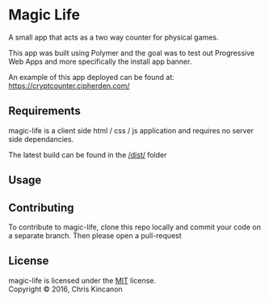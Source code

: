 
Magic Life
==========

A small app that acts as a two way counter for physical games.

This app was built using Polymer and the goal was to test out Progressive Web Apps and more specifically the install app banner.

An example of this app deployed can be found at: https://cryptcounter.cipherden.com/


Requirements
------------

magic-life is a client side html / css / js application and requires no server side dependancies.

The latest build can be found in the [/dist/](https://github.com/ShadowBan/magic-life/tree/master/dist) folder


Usage
-----


Contributing
------------

To contribute to magic-life, clone this repo locally and commit your code on a separate branch. Then please open a pull-request


License
-------

magic-life is licensed under the [MIT](#) license.  
Copyright &copy; 2016, Chris Kincanon

